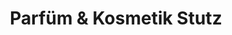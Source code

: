 ---
title: "Parfüm & Kosmetik Stutz"
url: /schopfheim/parfuem-und-kosmetik-stutz/
shop: Parfümerie
---